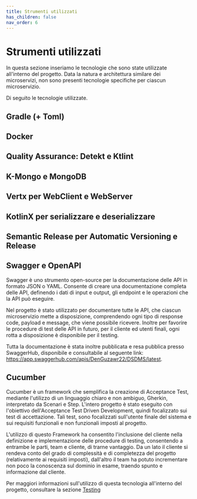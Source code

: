 ```yaml
---
title: Strumenti utilizzati
has_children: false
nav_order: 6
---
```


# Strumenti utilizzati

In questa sezione inseriamo le tecnologie che sono state utilizzate all'interno del progetto. Data la natura e architettura similare dei microservizi, non sono presenti tecnologie specifiche per ciascun microservizio.

Di seguito le tecnologie utilizzate.

## Gradle (+ Toml)
## Docker
## Quality Assurance: Detekt e Ktlint
## K-Mongo e MongoDB
## Vertx per WebClient e WebServer
## KotlinX per serializzare e deserializzare
## Semantic Release per Automatic Versioning e Release
## Swagger e OpenAPI

Swagger è uno strumento open-source per la documentazione delle API in formato JSON o YAML. Consente di creare una documentazione completa delle API, definendo i dati di input e output, gli endpoint e le operazioni che la API può eseguire.

Nel progetto è stato utilizzato per documentare tutte le API, che ciascun microservizio mette a disposizione, comprendendo ogni tipo di response code, payload e message, che viene possibile ricevere.
Inoltre per favorire le procedure di test delle API in futuro, per il cliente ed utenti finali, ogni rotta a disposizione è disponibile per il testing.

Tutta la documentazione è stata inoltre pubblicata e resa pubblica presso SwaggerHub, disponibile e consultabile al seguente link: https://app.swaggerhub.com/apis/DenGuzawr22/DSDMS/latest.

## Cucumber

Cucumber è un framework che semplifica la creazione di Acceptance Test, mediante l'utilizzo di un linguaggio chiaro e non ambiguo, Gherkin, interpretato da Scenari e Step.
L'intero progetto è stato eseguito con l'obiettivo dell'Acceptance Test Driven Development, quindi focalizzato sui test di accettazione.
Tali test, sono focalizzati sull'utente finale del sistema e sui requisiti funzionali e non funzionali imposti al progetto.

L'utilizzo di questo Framework ha consentito l'inclusione del cliente nella definizione e implementazione delle procedure di testing, consentendo a entrambe le parti, team e cliente, di trarne vantaggio. Da un lato il cliente si rendeva conto del grado di complessità e di completezza del progetto (relativamente ai requisiti imposti), dall'altro il team ha potuto incrementare non poco la conoscenza sul dominio in esame, traendo spunto e informazione dal cliente.

Per maggiori informazioni sull'utilizzo di questa tecnologia all'interno del progetto, consultare la sezione [Testing](Testing.md) 
